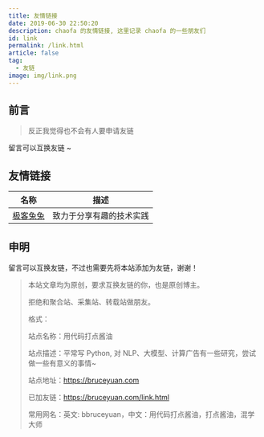 ```yaml
---
title: 友情链接
date: 2019-06-30 22:50:20
description: chaofa 的友情链接, 这里记录 chaofa 的一些朋友们
id: link
permalink: /link.html
article: false
tag:
  - 友链
image: img/link.png
---
```


## 前言

> 反正我觉得也不会有人要申请友链

留言可以互换友链 ~

## 友情链接

| 名称                             | 描述                     |
| -------------------------------- | ------------------------ |
| [极客兔兔](https://geektutu.com) | 致力于分享有趣的技术实践 |

## 申明

留言可以互换友链，不过也需要先将本站添加为友链，谢谢！

> 本站文章均为原创，要求互换友链的你，也是原创博主。
>
> 拒绝和聚合站、采集站、转载站做朋友。
>
> 格式：
>
> 站点名称：用代码打点酱油
>
> 站点描述：平常写 Python, 对 NLP、大模型、计算广告有一些研究，尝试做一些有意义的事情~
>
> 站点地址：<https://bruceyuan.com>
>
> 已加友链：<https://bruceyuan.com/link.html>
>
> 常用网名：英文: bbruceyuan，中文：用代码打点酱油，打点酱油，混学大师
